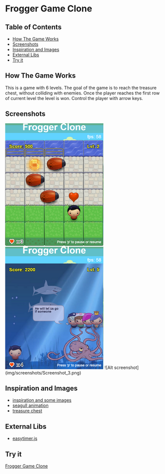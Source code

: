 # Frogger Game Clone

## Table of Contents

* [How The Game Works](#how-the-game-works)
* [Screenshots](#screenshots)
* [Inspiration and Images](#inspiration-and-images)
* [External Libs](#external-libs)
* [Try it](#try-it)

## How The Game Works
This is a game with 6 levels.
The goal of the game is to reach the treasure chest, without colliding with enemies.
Once the player reaches the first row of current level the level is won.
Control the player with arrow keys.

## Screenshots
![Alt screenshot](img/screenshots/Screenshot_1.png) ![Alt screenshot](img/screenshots/Screenshot_2.png) ![Alt screenshot] (img/screenshots/Screenshot_3.png)

## Inspiration and Images
- [inspiration and some images](https://github.com/JayBtrdgrd/frontend-nanodegree-arcade-game/)
- [seagull animation](https://www.hervebarbaresi.com/maestro-jump-in-music?lightbox=dataItem-j7p6mqda)
- [treasure chest](https://www.freepik.com/free-vector/wooden-treasure-chest-with-flat-design_2712892.htm)

## External Libs
- [easytimer.js](https://albert-gonzalez.github.io/easytimer.js/)

## Try it
[Frogger Game Clone](http://AndrewKozhevnikov.github.io/frontend-nanodegree-arcade-game/)